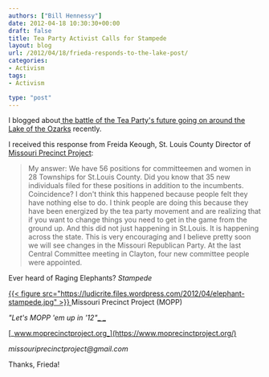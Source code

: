```yaml
---
authors: ["Bill Hennessy"]
date: 2012-04-18 10:30:30+00:00
draft: false
title: Tea Party Activist Calls for Stampede
layout: blog
url: /2012/04/18/frieda-responds-to-the-lake-post/
categories:
- Activism
tags:
- Activism

type: "post"
---
```


I blogged about[ the battle of the Tea Party's future going on around the Lake of the Ozarks](https://hennessysview.com/2012/04/15/down-at-the-lake-they-want-to-know-is-the-tea-party-dead/) recently.

I received this response from Freida Keough, St. Louis County Director of[ Missouri Precinct Project](https://www.moprecinctproject.org/):


> My answer: We have 56 positions for committeemen and women in 28 Townships for St.Louis County. Did you know that 35 new individuals filed for these positions in addition to the incumbents. Coincidence? I don't think this happened because people felt they have nothing else to do. I think people are doing this because they have been energized by the tea party movement and are realizing that if you want to change things you need to get in the game from the ground up. And this did not just happening in St.Louis. It is happening across the state. This is very encouraging and I believe pretty soon we will see changes in the Missouri Republican Party. At the last Central Committee meeting in Clayton, four new committee people were appointed.

Ever heard of Raging Elephants? _Stampede_

[{{< figure src="https://ludicrite.files.wordpress.com/2012/04/elephant-stampede.jpg" >}}
](https://ludicrite.files.wordpress.com/2012/04/elephant-stampede.jpg)Missouri Precinct Project (MOPP)

_"Let's MOPP 'em up in '12"_[_
_](https://www.moprecinctproject.org/)

[_www.moprecinctproject.org_](https://www.moprecinctproject.org/)

_missouriprecinctproject@gmail.com_


Thanks, Frieda!
